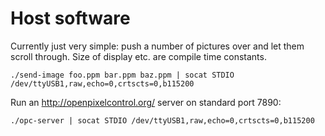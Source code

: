 Host software
=============

Currently just very simple: push a number of pictures over
and let them scroll through. Size of display etc. are compile
time constants.

```
./send-image foo.ppm bar.ppm baz.ppm | socat STDIO /dev/ttyUSB1,raw,echo=0,crtscts=0,b115200
```

Run an http://openpixelcontrol.org/ server on standard port 7890:

```
./opc-server | socat STDIO /dev/ttyUSB1,raw,echo=0,crtscts=0,b115200
```
